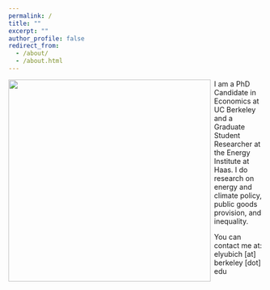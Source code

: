 ```yaml
---
permalink: /
title: ""
excerpt: ""
author_profile: false
redirect_from: 
  - /about/
  - /about.html
---
```



<img src="{{site.url}}/images/bio-photo.png" width="400" align="left" style="display: block; margin-right: 7px;" /> 

I am a PhD Candidate in Economics at UC Berkeley and a Graduate Student Researcher at the Energy Institute at Haas. I do research on energy and climate policy, public goods provision, and inequality.

You can contact me at: elyubich [at] berkeley [dot] edu